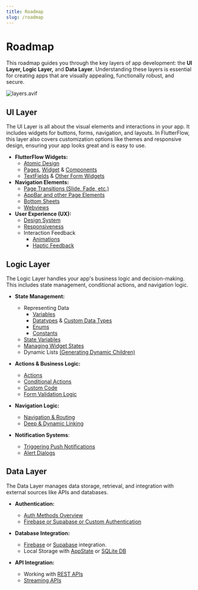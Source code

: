 ```yaml
---
title: Roadmap
slug: /roadmap
---
```

# Roadmap

This roadmap guides you through the key layers of app development: the **UI Layer, Logic Layer,** and **Data Layer**. Understanding these layers is essential for creating apps that are visually appealing, functionally robust, and secure. 


![layers.avif](layers.avif)

## UI Layer
The UI Layer is all about the visual elements and interactions in your app. It includes widgets for buttons, forms, navigation, and layouts. In FlutterFlow, this layer also covers customization options like themes and responsive design, ensuring your app looks great and is easy to use.

- **FlutterFlow Widgets:**
  - [Atomic Design](../resources/ui/overview.md)
  - [Pages](../resources/ui/pages/intro-pages.md), [Widget](../resources/ui/widgets/intro-widgets.md) & [Components](../resources/ui/components/intro-components.md)
  - [TextFields](../resources/control-flow/user-interactivity/forms/form-widgets/text-field.md) & [Other Form Widgets](../resources/control-flow/user-interactivity/forms/forms.md)
- **Navigation Elements:**
  - [Page Transitions (Slide, Fade, etc.)](../ff-concepts/animations/page_transitions.md)
  - [AppBar and other Page Elements](../resources/ui/pages/page-elements.md)
  - [Bottom Sheets](../ff-concepts/navigation-routing/bottom-sheet.md) 
  - [Webviews](../ff-concepts/navigation-routing/webview-widget.md)
- **User Experience (UX):**
  - [Design System](../ff-concepts/design-system/design-system.md)
  - [Responsiveness](../ff-concepts/layout/responsive-layout.md)
  - Interaction Feedback 
    - [Animations](../ff-concepts/animations/animations.md)
    - [Haptic Feedback](../ff-concepts/alerts-notification/haptic-feedback.md)
         
## Logic Layer
The Logic Layer handles your app's business logic and decision-making. This includes state management, conditional actions, and navigation logic.

- **State Management:**
  - Representing Data
    - [Variables](../resources/data-representation/variables.md)
    - [Datatypes](../resources/data-representation/data-types.md) & [Custom Data Types](../resources/data-representation/custom-data-types.md)
    - [Enums](../resources/data-representation/enums.md)
    - [Constants](../resources/data-representation/constants.md)
  - [State Variables](../ff-concepts/state-management/state-variables.md)
  - [Managing Widget States](../ff-concepts/state-management/widget-state.md)
  - Dynamic Lists [(Generating Dynamic Children)](../resources/ui/widgets/composing-widgets/generate-dynamic-children.md)
- **Actions & Business Logic:**
   - [Actions](../resources/control-flow/functions/action-flow-editor.md) 
   - [Conditional Actions](../resources/control-flow/functions/conditional-logic.md)
   - [Custom Code](../ff-concepts/adding-customization/custom-code.md) 
   - [Form Validation Logic](../resources/control-flow/user-interactivity/forms/form-validation.md)
   
- **Navigation Logic:**
   - [Navigation & Routing](../ff-concepts/navigation-routing/nav-overview.md)
   - [Deep & Dynamic Linking](../ff-concepts/navigation-routing/deep-dynamic-linking.md)

- **Notification Systems**:
   - [Triggering Push Notifications](../ff-concepts/alerts-notification/push-notifications.md)
   - [Alert Dialogs](../ff-concepts/alerts-notification/alert-dialog.md)

## Data Layer
The Data Layer manages data storage, retrieval, and integration with external sources like APIs and databases.

- **Authentication:**
  - [Auth Methods Overview](../ff-integrations/authentication/authentication-methods.md)
  - [Firebase or Supabase or Custom Authentication](../ff-integrations/authentication/authentication-types.md)
   
- **Database Integration:**
  - [Firebase](../ff-integrations/database/cloud-firestore/getting-started.md) or [Supabase](../ff-integrations/database/supabase/database-actions.md) integration.
  - Local Storage with [AppState](../resources/data-representation/app-state.md) or [SQLite DB](../ff-integrations/database/local-sql/quickstart.md)
   
- **API Integration:**
   - Working with [REST APIs](../resources/control-flow/backend-logic/api/create-test-api-calls.md)
   - [Streaming APIs](../resources/control-flow/backend-logic/api/streaming-api.md)
   
